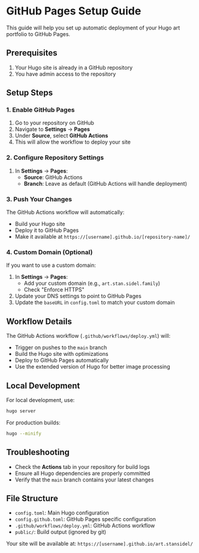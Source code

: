 # GitHub Pages Setup Guide

This guide will help you set up automatic deployment of your Hugo art portfolio to GitHub Pages.

## Prerequisites

1. Your Hugo site is already in a GitHub repository
2. You have admin access to the repository

## Setup Steps

### 1. Enable GitHub Pages

1. Go to your repository on GitHub
2. Navigate to **Settings** → **Pages**
3. Under **Source**, select **GitHub Actions**
4. This will allow the workflow to deploy your site

### 2. Configure Repository Settings

1. In **Settings** → **Pages**:
   - **Source**: GitHub Actions
   - **Branch**: Leave as default (GitHub Actions will handle deployment)

### 3. Push Your Changes

The GitHub Actions workflow will automatically:
- Build your Hugo site
- Deploy it to GitHub Pages
- Make it available at `https://[username].github.io/[repository-name]/`

### 4. Custom Domain (Optional)

If you want to use a custom domain:

1. In **Settings** → **Pages**:
   - Add your custom domain (e.g., `art.stan.sidel.family`)
   - Check "Enforce HTTPS"
2. Update your DNS settings to point to GitHub Pages
3. Update the `baseURL` in `config.toml` to match your custom domain

## Workflow Details

The GitHub Actions workflow (`.github/workflows/deploy.yml`) will:

- Trigger on pushes to the `main` branch
- Build the Hugo site with optimizations
- Deploy to GitHub Pages automatically
- Use the extended version of Hugo for better image processing

## Local Development

For local development, use:
```bash
hugo server
```

For production builds:
```bash
hugo --minify
```

## Troubleshooting

- Check the **Actions** tab in your repository for build logs
- Ensure all Hugo dependencies are properly committed
- Verify that the `main` branch contains your latest changes

## File Structure

- `config.toml`: Main Hugo configuration
- `config.github.toml`: GitHub Pages specific configuration
- `.github/workflows/deploy.yml`: GitHub Actions workflow
- `public/`: Build output (ignored by git)

Your site will be available at: `https://[username].github.io/art.stansidel/` 